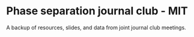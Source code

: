 # Phase separation journal club - MIT 

A backup of resources, slides, and data from joint journal club meetings.
